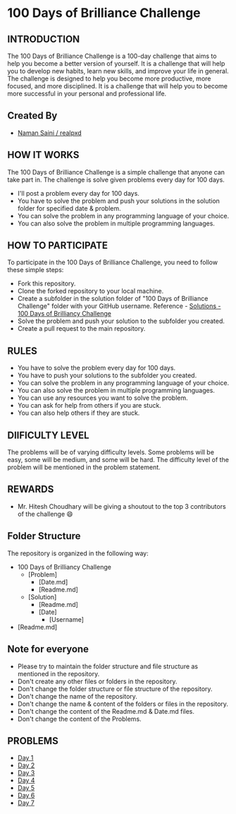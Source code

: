 # 100 Days of Brilliance Challenge
## INTRODUCTION
The 100 Days of Brilliance Challenge is a 100-day challenge that aims to help you become a better version of yourself. It is a challenge that will help you to develop new habits, learn new skills, and improve your life in general. The challenge is designed to help you become more productive, more focused, and more disciplined. It is a challenge that will help you to become more successful in your personal and professional life.

## Created By
- [Naman Saini / realpxd](https://github.com/realpxd)

## HOW IT WORKS
The 100 Days of Brilliance Challenge is a simple challenge that anyone can take part in. The challenge is solve given problems every day for 100 days.
- I'll post a problem every day for 100 days.
- You have to solve the problem and push your solutions in the solution folder for specified date & problem.
- You can solve the problem in any programming language of your choice.
- You can also solve the problem in multiple programming languages.

## HOW TO PARTICIPATE
To participate in the 100 Days of Brilliance Challenge, you need to follow these simple steps:
- Fork this repository.
- Clone the forked repository to your local machine.
- Create a subfolder in the solution folder of "100 Days of Brilliance Challenge" folder with your GitHub username. Reference - [Solutions - 100 Days of Brilliancy Challenge](https://github.com/realpxd/open-source-contribution/blob/main/100%20Days%20of%20Brilliancy%20Challenge/Readme.md)
- Solve the problem and push your solution to the subfolder you created.
- Create a pull request to the main repository.

## RULES
- You have to solve the problem every day for 100 days.
- You have to push your solutions to the subfolder you created.
- You can solve the problem in any programming language of your choice.
- You can also solve the problem in multiple programming languages.
- You can use any resources you want to solve the problem.
- You can ask for help from others if you are stuck.
- You can also help others if they are stuck.

## DIIFICULTY LEVEL
The problems will be of varying difficulty levels. Some problems will be easy, some will be medium, and some will be hard. The difficulty level of the problem will be mentioned in the problem statement.

## REWARDS
- Mr. Hitesh Choudhary will be giving a shoutout to the top 3 contributors of the challenge :smile:

## Folder Structure
The repository is organized in the following way:
- 100 Days of Brilliancy Challenge
    - [Problem]
      - [Date.md]
      - [Readme.md]
    - [Solution]
      - [Readme.md]
      - [Date]
        - [Username]
- [Readme.md]


## Note for everyone
- Please try to maintain the folder structure and file structure as mentioned in the repository.
- Don't create any other files or folders in the repository.
- Don't change the folder structure or file structure of the repository.
- Don't change the name of the repository.
- Don't change the name & content of the folders or files in the repository.
- Don't change the content of the Readme.md & Date.md files.
- Don't change the content of the Problems.

## PROBLEMS
- [Day 1](https://github.com/realpxd/open-source-contribution/blob/main/100%20Days%20of%20Brilliancy%20Challenge/Problems/Day1%20-%20star%20pattern%20(easy).md)
- [Day 2](https://github.com/realpxd/open-source-contribution/blob/main/100%20Days%20of%20Brilliancy%20Challenge/Problems/Day2%20-%20fibonacci%20series%20(medium).md)
- [Day 3](https://github.com/realpxd/open-source-contribution/blob/main/100%20Days%20of%20Brilliancy%20Challenge/Problems/Day3%20-%20my%20candies%20(easy).md)
- [Day 4](https://github.com/realpxd/open-source-contribution/blob/main/100%20Days%20of%20Brilliancy%20Challenge/Problems/Day4%20-%20spiderman%20(easy).md)
- [Day 5](https://github.com/realpxd/open-source-contribution/blob/main/100%20Days%20of%20Brilliancy%20Challenge/Problems/Day5%20-%20dices%20(medium).md)
- [Day 6](https://github.com/realpxd/open-source-contribution/blob/main/100%20Days%20of%20Brilliancy%20Challenge/Problems/Days6%20-%20array%20(medium).md)
- [Day 7](https://github.com/realpxd/open-source-contribution/blob/main/100%20Days%20of%20Brilliancy%20Challenge/Problems/Day7%20-%20consecutive%20sum%20(hard).md)
